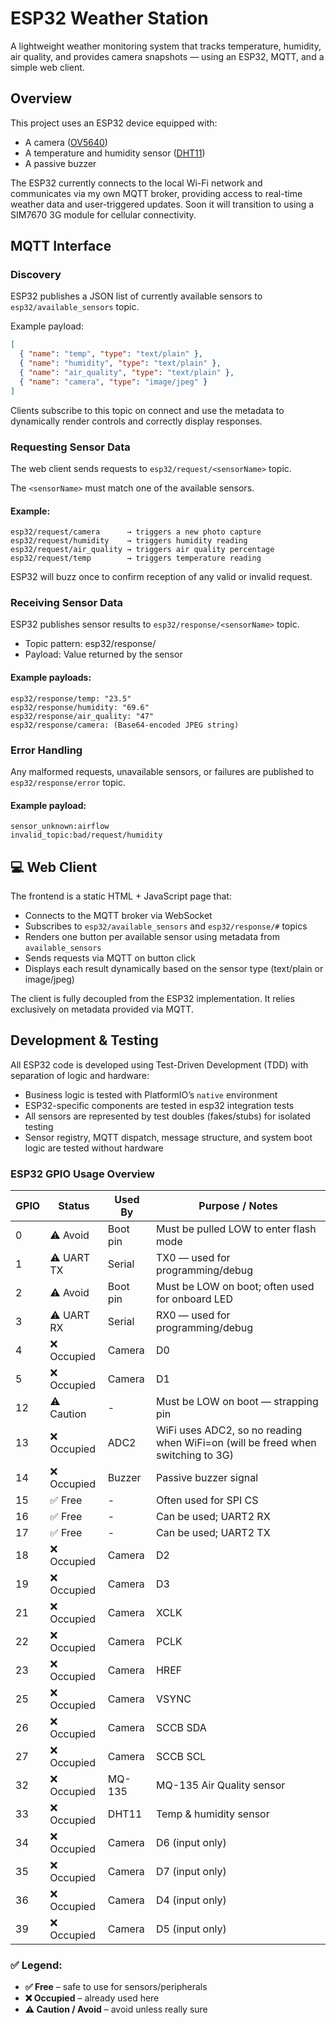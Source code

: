 # ESP32 Weather Station

A lightweight weather monitoring system that tracks temperature, humidity, air quality, and provides camera snapshots — using an ESP32, MQTT, and a simple web client.

## Overview

This project uses an ESP32 device equipped with:
- A camera ([OV5640](https://cdn.sparkfun.com/datasheets/Sensors/LightImaging/OV5640_datasheet.pdf))
- A temperature and humidity sensor ([DHT11](https://www.mouser.com/datasheet/2/758/DHT11-Technical-Data-Sheet-Translated-Version-1143054.pdf))
- A passive buzzer

The ESP32 currently connects to the local Wi-Fi network and communicates via my own MQTT broker, providing access to real-time weather data and user-triggered updates. Soon it will transition to using a SIM7670 3G module for cellular connectivity.

## MQTT Interface

### Discovery

ESP32 publishes a JSON list of currently available sensors to `esp32/available_sensors` topic.
  
Example payload:
  ```json
  [
    { "name": "temp", "type": "text/plain" },
    { "name": "humidity", "type": "text/plain" },
    { "name": "air_quality", "type": "text/plain" },
    { "name": "camera", "type": "image/jpeg" }
  ]
  ```

Clients subscribe to this topic on connect and use the metadata to dynamically render controls and correctly display responses.

### Requesting Sensor Data

The web client sends requests to `esp32/request/<sensorName>` topic.
  
The `<sensorName>` must match one of the available sensors.

#### Example:
```
esp32/request/camera      → triggers a new photo capture  
esp32/request/humidity    → triggers humidity reading  
esp32/request/air_quality → triggers air quality percentage
esp32/request/temp        → triggers temperature reading
```

ESP32 will buzz once to confirm reception of any valid or invalid request.

### Receiving Sensor Data

ESP32 publishes sensor results to `esp32/response/<sensorName>` topic.

- Topic pattern: esp32/response/<sensorName>
- Payload: Value returned by the sensor

#### Example payloads:
```
esp32/response/temp: "23.5"
esp32/response/humidity: "69.6"
esp32/response/air_quality: "47"
esp32/response/camera: (Base64-encoded JPEG string)
```

### Error Handling

Any malformed requests, unavailable sensors, or failures are published to `esp32/response/error` topic.

#### Example payload:
```
sensor_unknown:airflow
invalid_topic:bad/request/humidity
```

## 💻 Web Client

The frontend is a static HTML + JavaScript page that:
- Connects to the MQTT broker via WebSocket
- Subscribes to `esp32/available_sensors` and `esp32/response/#` topics
- Renders one button per available sensor using metadata from `available_sensors`
- Sends requests via MQTT on button click
- Displays each result dynamically based on the sensor type (text/plain or image/jpeg)

The client is fully decoupled from the ESP32 implementation. It relies exclusively on metadata provided via MQTT.

## Development & Testing

All ESP32 code is developed using Test-Driven Development (TDD) with separation of logic and hardware:

- Business logic is tested with PlatformIO’s `native` environment
-	ESP32-specific components are tested in esp32 integration tests
- All sensors are represented by test doubles (fakes/stubs) for isolated testing
- Sensor registry, MQTT dispatch, message structure, and system boot logic are tested without hardware

### ESP32 GPIO Usage Overview

| GPIO | Status       | Used By       | Purpose / Notes                                  |
|------|--------------|---------------|--------------------------------------------------|
| 0    | ⚠️ Avoid     | Boot pin      | Must be pulled LOW to enter flash mode           |
| 1    | ⚠️ UART TX   | Serial        | TX0 — used for programming/debug                 |
| 2    | ⚠️ Avoid     | Boot pin      | Must be LOW on boot; often used for onboard LED  |
| 3    | ⚠️ UART RX   | Serial        | RX0 — used for programming/debug                 |
| 4    | ❌ Occupied  | Camera        | D0                                               |
| 5    | ❌ Occupied  | Camera        | D1                                               |
| 12   | ⚠️ Caution   | -             | Must be LOW on boot — strapping pin              |
| 13   | ❌ Occupied  | ADC2          | WiFi uses ADC2, so no reading when WiFi=on (will be freed when switching to 3G) |
| 14   | ❌ Occupied  | Buzzer        | Passive buzzer signal                            |
| 15   | ✅ Free      | -             | Often used for SPI CS                            |
| 16   | ✅ Free      | -             | Can be used; UART2 RX                            |
| 17   | ✅ Free      | -             | Can be used; UART2 TX                            |
| 18   | ❌ Occupied  | Camera        | D2                                               |
| 19   | ❌ Occupied  | Camera        | D3                                               |
| 21   | ❌ Occupied  | Camera        | XCLK                                             |
| 22   | ❌ Occupied  | Camera        | PCLK                                             |
| 23   | ❌ Occupied  | Camera        | HREF                                             |
| 25   | ❌ Occupied  | Camera        | VSYNC                                            |
| 26   | ❌ Occupied  | Camera        | SCCB SDA                                         |
| 27   | ❌ Occupied  | Camera        | SCCB SCL                                         |
| 32   | ❌ Occupied  | MQ-135        | MQ-135 Air Quality sensor                        |
| 33   | ❌ Occupied  | DHT11         | Temp & humidity sensor                           |
| 34   | ❌ Occupied  | Camera        | D6 (input only)                                  |
| 35   | ❌ Occupied  | Camera        | D7 (input only)                                  |
| 36   | ❌ Occupied  | Camera        | D4 (input only)                                  |
| 39   | ❌ Occupied  | Camera        | D5 (input only)                                  |

### ✅ Legend:
- **✅ Free** – safe to use for sensors/peripherals  
- **❌ Occupied** – already used here
- **⚠️ Caution / Avoid** – avoid unless really sure

